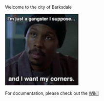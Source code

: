 Welcome to the city of Barksdale

![Avon](https://github.com/PureNukage/barksdale/blob/beta/avon.PNG)

For documentation, please check out the [Wiki!](https://github.com/PureNukage/barksdale/wiki)
